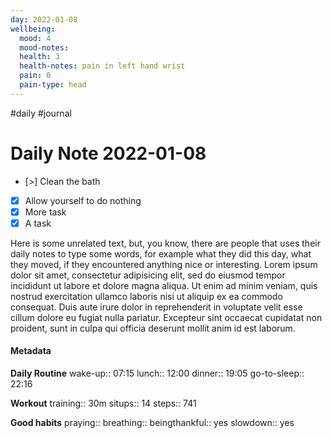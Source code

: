 ```yaml
---
day: 2022-01-08
wellbeing:
  mood: 4
  mood-notes: 
  health: 3
  health-notes: pain in left hand wrist
  pain: 0
  pain-type: head
---
```

#daily #journal
# Daily Note 2022-01-08

- [>] Clean the bath
- [x] Allow yourself to do nothing
- [x] More task
- [x] A task

Here is some unrelated text, but, you know, there are people that uses their daily notes to type some words, for example what they did this day, what they moved, if they encountered anything nice or interesting. Lorem ipsum dolor sit amet, consectetur adipisicing elit, sed do eiusmod tempor incididunt ut labore et dolore magna aliqua. Ut enim ad minim veniam, quis nostrud exercitation ullamco laboris nisi ut aliquip ex ea commodo consequat. Duis aute irure dolor in reprehenderit in voluptate velit esse cillum dolore eu fugiat nulla pariatur. Excepteur sint occaecat cupidatat non proident, sunt in culpa qui officia deserunt mollit anim id est laborum.

#### Metadata

**Daily Routine**
wake-up:: 07:15
lunch:: 12:00
dinner:: 19:05
go-to-sleep:: 22:16

**Workout**
training:: 30m
situps:: 14
steps:: 741

**Good habits**
praying:: 
breathing:: 
beingthankful:: yes
slowdown:: yes
